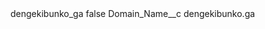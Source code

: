 <?xml version="1.0" encoding="UTF-8"?>
<CustomMetadata xmlns="http://soap.sforce.com/2006/04/metadata" xmlns:xsi="http://www.w3.org/2001/XMLSchema-instance" xmlns:xsd="http://www.w3.org/2001/XMLSchema">
    <label>dengekibunko_ga</label>
    <protected>false</protected>
    <values>
        <field>Domain_Name__c</field>
        <value xsi:type="xsd:string">dengekibunko.ga</value>
    </values>
</CustomMetadata>
